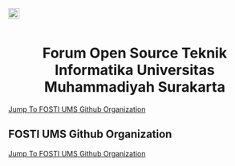 
<a href="https://www.instagram.com/fosti_ums/">
  <img align="left" alt="" width="22px" src="https://cdn.jsdelivr.net/npm/simple-icons@v3/icons/instagram.svg" />
</a>

<br />
<br />

<h1 align="center">Forum Open Source Teknik Informatika Universitas Muhammadiyah Surakarta </h1>



<a href="https://github.com/Fosti-UMS">Jump To FOSTI UMS Github Organization</a>

## FOSTI UMS Github Organization

<a href="https://github.com/Fosti-UMS">Jump To FOSTI UMS Github Organization</a>


